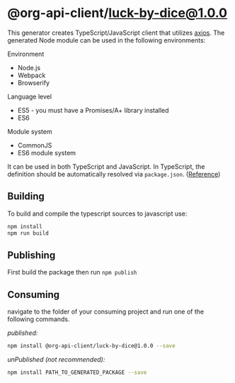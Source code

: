 # @org-api-client/luck-by-dice@1.0.0

This generator creates TypeScript/JavaScript client that utilizes
[axios](https://github.com/axios/axios). The generated Node module can be used
in the following environments:

Environment

- Node.js
- Webpack
- Browserify

Language level

- ES5 - you must have a Promises/A+ library installed
- ES6

Module system

- CommonJS
- ES6 module system

It can be used in both TypeScript and JavaScript. In TypeScript, the definition
should be automatically resolved via `package.json`.
([Reference](http://www.typescriptlang.org/docs/handbook/typings-for-npm-packages.html))

## Building

To build and compile the typescript sources to javascript use:

```bash
npm install
npm run build
```

## Publishing

First build the package then run `npm publish`

## Consuming

navigate to the folder of your consuming project and run one of the following
commands.

_published:_

```bash
npm install @org-api-client/luck-by-dice@1.0.0 --save
```

_unPublished (not recommended):_

```bash
npm install PATH_TO_GENERATED_PACKAGE --save
```
